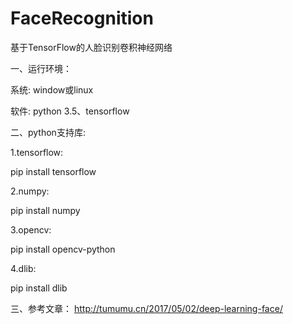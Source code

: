 # FaceRecognition
 基于TensorFlow的人脸识别卷积神经网络

一、运行环境：

系统: window或linux

软件: python 3.5、tensorflow

二、python支持库:

1.tensorflow:

pip install tensorflow     

2.numpy:

pip install numpy

3.opencv:

pip install opencv-python

4.dlib:

pip install dlib

三、参考文章：
http://tumumu.cn/2017/05/02/deep-learning-face/
